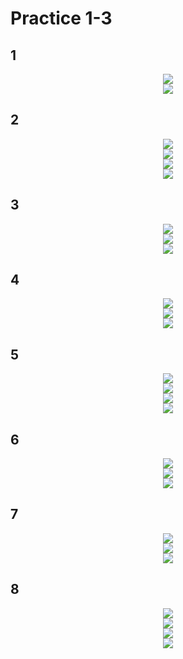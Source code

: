# Practice 1-3

## 1

<div align="center"><img src="https://user-images.githubusercontent.com/97021497/211717154-8b8d3d1d-1126-498f-9bc2-6c43e841732a.png"></div> 
<div align="center"><img src="https://user-images.githubusercontent.com/97021497/211735477-8e98af89-2338-456e-9ea0-4bc4cd9e5f55.png"></div> 

## 2

<div align="center"><img src="https://user-images.githubusercontent.com/97021497/211717266-296beb17-c154-4097-9ee5-a938d7fbd01b.png"></div> 
<div align="center"><img src="https://user-images.githubusercontent.com/97021497/211735549-dd9bc523-1e92-4a26-a183-e792d781f02a.png"></div> 
<div align="center"><img src="https://user-images.githubusercontent.com/97021497/211735660-f299cb7e-bd0c-43a7-8309-ea317b234e11.png"></div> 
<div align="center"><img src="https://user-images.githubusercontent.com/97021497/211735739-e2c60bcb-8b7d-4ade-bb2d-da1de36463ac.png"></div> 

## 3

<div align="center"><img src="https://user-images.githubusercontent.com/97021497/211717317-2b9ae175-e37a-4c13-be2d-6bcd8efca9fe.png"></div> 
<div align="center"><img src="https://user-images.githubusercontent.com/97021497/211735883-47a220e9-dde6-4154-9388-259101b10739.png"></div> 
<div align="center"><img src="https://user-images.githubusercontent.com/97021497/211735970-eb38c7dc-b7b7-4181-a7af-60d46ab1c292.png"></div> 

## 4

<div align="center"><img src="https://user-images.githubusercontent.com/97021497/211717428-8a16a59e-c0e3-43b8-a6f2-c6a4cf7e3869.png"></div> 
<div align="center"><img src="https://user-images.githubusercontent.com/97021497/211736112-daead15b-71af-424f-8999-edad4ecafe97.png"></div> 
<div align="center"><img src="https://user-images.githubusercontent.com/97021497/211736197-c8cfb8db-54d7-46ae-acce-e702382fc8ff.png"></div> 

## 5

<div align="center"><img src="https://user-images.githubusercontent.com/97021497/211717482-8c8f1a17-601c-4d81-aae0-c76f53e5d956.png"></div> 
<div align="center"><img src="https://user-images.githubusercontent.com/97021497/211736350-952f4632-40b6-4801-a80b-acf3b4c5b150.png"></div> 
<div align="center"><img src="https://user-images.githubusercontent.com/97021497/211736434-8986c356-c0ae-4e93-ad70-b0b5bd899097.png"></div> 
<div align="center"><img src="https://user-images.githubusercontent.com/97021497/211736525-75cf9608-4917-41ba-bcb0-04f28f064859.png"></div> 

## 6

<div align="center"><img src="https://user-images.githubusercontent.com/97021497/211963177-b8f51797-31de-4571-a7a2-bfd6405ce46a.png"></div> 
<div align="center"><img src="https://user-images.githubusercontent.com/97021497/211736634-bc020efc-1f3d-412f-ad25-78a0d76a9140.png"></div> 
<div align="center"><img src="https://user-images.githubusercontent.com/97021497/211736697-757b7b9a-e402-4f29-9016-c8c73cbf05ce.png"></div> 

## 7

<div align="center"><img src="https://user-images.githubusercontent.com/97021497/211717614-f36b061f-f76a-4a27-b526-0f102082e56b.png"></div> 
<div align="center"><img src="https://user-images.githubusercontent.com/97021497/211736815-232b2af1-9d5e-4f4b-9dbb-9148753ea4b5.png"></div> 
<div align="center"><img src="https://user-images.githubusercontent.com/97021497/211736938-41414528-08a3-4594-b125-ee27a59a7ae0.png"></div> 
 
## 8

<div align="center"><img src="https://user-images.githubusercontent.com/97021497/211717682-6f2e11ad-a861-4714-a11c-6dbb36608c1b.png"></div> 
<div align="center"><img src="https://user-images.githubusercontent.com/97021497/211737043-7ff874a3-fed1-4a2b-ac05-ab983f35d6a7.png"></div> 
<div align="center"><img src="https://user-images.githubusercontent.com/97021497/211737109-deddf023-5aff-49ac-932b-23f19efddae8.png"></div> 
<div align="center"><img src="https://user-images.githubusercontent.com/97021497/211737194-d6197e28-5973-4586-9327-df7094990838.png"></div> 

